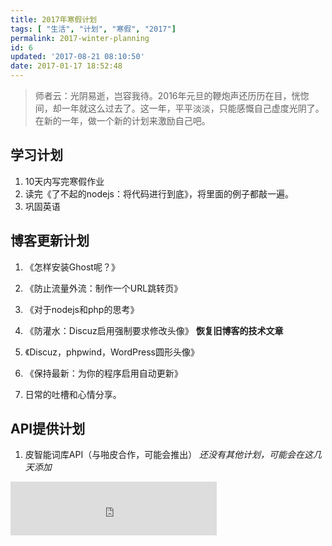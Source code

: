 ```yaml
---
title: 2017年寒假计划
tags: [ "生活", "计划", "寒假", "2017"]
permalink: 2017-winter-planning
id: 6
updated: '2017-08-21 08:10:50'
date: 2017-01-17 18:52:48
---
```


>师者云：光阴易逝，岂容我待。2016年元旦的鞭炮声还历历在目，恍惚间，却一年就这么过去了。这一年，平平淡淡，只能感慨自己虚度光阴了。在新的一年，做一个新的计划来激励自己吧。

## 学习计划
1. 10天内写完寒假作业 
2. 读完《了不起的nodejs：将代码进行到底》，将里面的例子都敲一遍。 
3. 巩固英语  
## 博客更新计划
1. 《怎样安装Ghost呢？》 
2. 《防止流量外流：制作一个URL跳转页》 
3. 《对于nodejs和php的思考》 
4. 《防灌水：Discuz启用强制要求修改头像》 
**恢复旧博客的技术文章**  

5. 《Discuz，phpwind，WordPress圆形头像》 
6. 《保持最新：为你的程序启用自动更新》 
7. 日常的吐槽和心情分享。

## API提供计划
1. 皮智能词库API（与啪皮合作，可能会推出） 
*还没有其他计划，可能会在这几天添加* 

<iframe frameborder="no" border="0" marginwidth="0" marginheight="0" width="330" height="86" src="https://cdn.a632079.me/163cplayer.html?playlist=454129387&autoplay=true"></iframe>  
